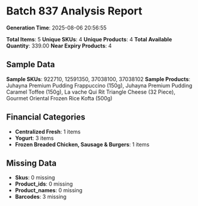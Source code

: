 # Batch 837 Analysis Report

**Generation Time**: 2025-08-06 20:56:55

**Total Items**: 5
**Unique SKUs**: 4
**Unique Products**: 4
**Total Available Quantity**: 339.00
**Near Expiry Products**: 4

## Sample Data
**Sample SKUs**: 922710, 12591350, 37038100, 37038102
**Sample Products**: Juhayna Premium Pudding Frappuccino (150g), Juhayna Premium Pudding Caramel Toffee (150g), La vache Qui Rit Triangle Cheese (32 Piece), Gourmet Oriental Frozen Rice Kofta (500g)

## Financial Categories
- **Centralized Fresh**: 1 items
- **Yogurt**: 3 items
- **Frozen Breaded Chicken, Sausage & Burgers**: 1 items

## Missing Data
- **Skus**: 0 missing
- **Product_ids**: 0 missing
- **Product_names**: 0 missing
- **Barcodes**: 3 missing
